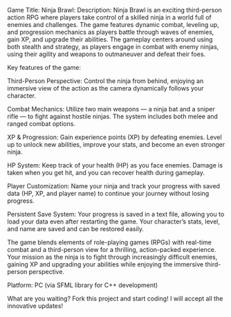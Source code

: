 Game Title: Ninja Brawl:
Description: Ninja Brawl is an exciting third-person action RPG where players take control of a skilled ninja in a world full of enemies and challenges. The game features dynamic combat, leveling up, and progression mechanics as players battle through waves of enemies, gain XP, and upgrade their abilities. The gameplay centers around using both stealth and strategy, as players engage in combat with enemy ninjas, using their agility and weapons to outmaneuver and defeat their foes.

Key features of the game:

Third-Person Perspective: Control the ninja from behind, enjoying an immersive view of the action as the camera dynamically follows your character.

Combat Mechanics: Utilize two main weapons — a ninja bat and a sniper rifle — to fight against hostile ninjas. The system includes both melee and ranged combat options.

XP & Progression: Gain experience points (XP) by defeating enemies. Level up to unlock new abilities, improve your stats, and become an even stronger ninja.

HP System: Keep track of your health (HP) as you face enemies. Damage is taken when you get hit, and you can recover health during gameplay.

Player Customization: Name your ninja and track your progress with saved data (HP, XP, and player name) to continue your journey without losing progress.

Persistent Save System: Your progress is saved in a text file, allowing you to load your data even after restarting the game. Your character’s stats, level, and name are saved and can be restored easily.

The game blends elements of role-playing games (RPGs) with real-time combat and a third-person view for a thrilling, action-packed experience. Your mission as the ninja is to fight through increasingly difficult enemies, gaining XP and upgrading your abilities while enjoying the immersive third-person perspective.

Platform: PC (via SFML library for C++ development)

What are you waiting? Fork this project and start coding! I will accept all the innovative updates!


